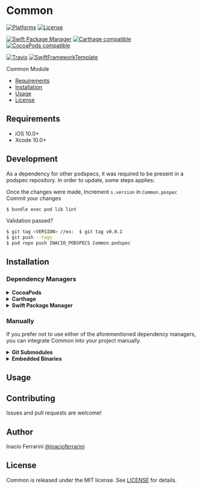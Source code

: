 # Common

[![Platforms](https://img.shields.io/cocoapods/p/Common.svg)](https://cocoapods.org/pods/Common)
[![License](https://img.shields.io/cocoapods/l/Common.svg)](https://raw.githubusercontent.com/inacioferrarini/Common/master/LICENSE)

[![Swift Package Manager](https://img.shields.io/badge/Swift%20Package%20Manager-compatible-brightgreen.svg)](https://github.com/apple/swift-package-manager)
[![Carthage compatible](https://img.shields.io/badge/Carthage-compatible-4BC51D.svg?style=flat)](https://github.com/Carthage/Carthage)
[![CocoaPods compatible](https://img.shields.io/cocoapods/v/Common.svg)](https://cocoapods.org/pods/Common)

[![Travis](https://img.shields.io/travis/inacioferrarini/Common/master.svg)](https://travis-ci.org/inacioferrarini/Common/branches)
[![SwiftFrameworkTemplate](https://img.shields.io/badge/SwiftFramework-Template-red.svg)](http://github.com/RahulKatariya/SwiftFrameworkTemplate)

Common Module

- [Requirements](#requirements)
- [Installation](#installation)
- [Usage](#usage)
- [License](#license)

## Requirements

- iOS 10.0+
- Xcode 10.0+

## Development

As a dependency for other podspecs, it was required to be present in a podspec repository.
In order to update, some steps applies:

Once the changes were made,
Increment `s.version` in `Common.pospec`
Commit your changes

```bash
$ bundle exec pod lib lint
```

Validation passed?
```bash
$ git tag <VERSION> //ex:  $ git tag v0.0.1
$ git push --tags
$ pod repo push INACIO_PODSPECS Common.podspec
```

## Installation

### Dependency Managers
<details>
  <summary><strong>CocoaPods</strong></summary>

[CocoaPods](http://cocoapods.org) is a dependency manager for Cocoa projects. You can install it with the following command:

```bash
$ gem install cocoapods
```

To integrate Common into your Xcode project using CocoaPods, specify it in your `Podfile`:

```ruby
source 'https://github.com/CocoaPods/Specs.git'
platform :ios, '8.0'
use_frameworks!

pod 'Common', '~> 0.0.1'
```

Then, run the following command:

```bash
$ pod install
```

</details>

<details>
  <summary><strong>Carthage</strong></summary>

[Carthage](https://github.com/Carthage/Carthage) is a decentralized dependency manager that automates the process of adding frameworks to your Cocoa application.

You can install Carthage with [Homebrew](http://brew.sh/) using the following command:

```bash
$ brew update
$ brew install carthage
```

To integrate Common into your Xcode project using Carthage, specify it in your `Cartfile`:

```ogdl
github "inacioferrarini/Common" ~> 0.0.1
```

</details>

<details>
  <summary><strong>Swift Package Manager</strong></summary>

To use Common as a [Swift Package Manager](https://swift.org/package-manager/) package just add the following in your Package.swift file.

``` swift
// swift-tools-version:4.2

import PackageDescription

let package = Package(
    name: "HelloCommon",
    dependencies: [
        .package(url: "https://github.com/inacioferrarini/Common.git", .upToNextMajor(from: "0.0.1"))
    ],
    targets: [
        .target(name: "HelloCommon", dependencies: ["Common"])
    ]
)
```
</details>

### Manually

If you prefer not to use either of the aforementioned dependency managers, you can integrate Common into your project manually.

<details>
  <summary><strong>Git Submodules</strong></summary><p>

- Open up Terminal, `cd` into your top-level project directory, and run the following command "if" your project is not initialized as a git repository:

```bash
$ git init
```

- Add Common as a git [submodule](http://git-scm.com/docs/git-submodule) by running the following command:

```bash
$ git submodule add https://github.com/inacioferrarini/Common.git
$ git submodule update --init --recursive
```

- Open the new `Common` folder, and drag the `Common.xcodeproj` into the Project Navigator of your application's Xcode project.

    > It should appear nested underneath your application's blue project icon. Whether it is above or below all the other Xcode groups does not matter.

- Select the `Common.xcodeproj` in the Project Navigator and verify the deployment target matches that of your application target.
- Next, select your application project in the Project Navigator (blue project icon) to navigate to the target configuration window and select the application target under the "Targets" heading in the sidebar.
- In the tab bar at the top of that window, open the "General" panel.
- Click on the `+` button under the "Embedded Binaries" section.
- You will see two different `Common.xcodeproj` folders each with two different versions of the `Common.framework` nested inside a `Products` folder.

    > It does not matter which `Products` folder you choose from.

- Select the `Common.framework`.

- And that's it!

> The `Common.framework` is automagically added as a target dependency, linked framework and embedded framework in a copy files build phase which is all you need to build on the simulator and a device.

</p></details>

<details>
  <summary><strong>Embedded Binaries</strong></summary><p>

- Download the latest release from https://github.com/inacioferrarini/Common/releases
- Next, select your application project in the Project Navigator (blue project icon) to navigate to the target configuration window and select the application target under the "Targets" heading in the sidebar.
- In the tab bar at the top of that window, open the "General" panel.
- Click on the `+` button under the "Embedded Binaries" section.
- Add the downloaded `Common.framework`.
- And that's it!

</p></details>

## Usage

## Contributing

Issues and pull requests are welcome!

## Author

Inacio Ferrarini [@inacioferrarini](https://twitter.com/inacioferrarini)

## License

Common is released under the MIT license. See [LICENSE](https://github.com/inacioferrarini/Common/blob/master/LICENSE) for details.
